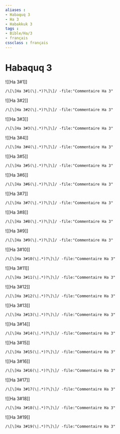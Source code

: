 ```yaml
---
aliases : 
- Habaquq 3
- Ha 3
- Habakkuk 3
tags : 
- Bible/Ha/3
- français
cssclass : français
---
```


# Habaquq 3

![[Ha 3#1]]

```query
/\[\[Ha 3#1(\|.*)?\]\]/ -file:"Commentaire Ha 3"
```

![[Ha 3#2]]

```query
/\[\[Ha 3#2(\|.*)?\]\]/ -file:"Commentaire Ha 3"
```

![[Ha 3#3]]

```query
/\[\[Ha 3#3(\|.*)?\]\]/ -file:"Commentaire Ha 3"
```

![[Ha 3#4]]

```query
/\[\[Ha 3#4(\|.*)?\]\]/ -file:"Commentaire Ha 3"
```

![[Ha 3#5]]

```query
/\[\[Ha 3#5(\|.*)?\]\]/ -file:"Commentaire Ha 3"
```

![[Ha 3#6]]

```query
/\[\[Ha 3#6(\|.*)?\]\]/ -file:"Commentaire Ha 3"
```

![[Ha 3#7]]

```query
/\[\[Ha 3#7(\|.*)?\]\]/ -file:"Commentaire Ha 3"
```

![[Ha 3#8]]

```query
/\[\[Ha 3#8(\|.*)?\]\]/ -file:"Commentaire Ha 3"
```

![[Ha 3#9]]

```query
/\[\[Ha 3#9(\|.*)?\]\]/ -file:"Commentaire Ha 3"
```

![[Ha 3#10]]

```query
/\[\[Ha 3#10(\|.*)?\]\]/ -file:"Commentaire Ha 3"
```

![[Ha 3#11]]

```query
/\[\[Ha 3#11(\|.*)?\]\]/ -file:"Commentaire Ha 3"
```

![[Ha 3#12]]

```query
/\[\[Ha 3#12(\|.*)?\]\]/ -file:"Commentaire Ha 3"
```

![[Ha 3#13]]

```query
/\[\[Ha 3#13(\|.*)?\]\]/ -file:"Commentaire Ha 3"
```

![[Ha 3#14]]

```query
/\[\[Ha 3#14(\|.*)?\]\]/ -file:"Commentaire Ha 3"
```

![[Ha 3#15]]

```query
/\[\[Ha 3#15(\|.*)?\]\]/ -file:"Commentaire Ha 3"
```

![[Ha 3#16]]

```query
/\[\[Ha 3#16(\|.*)?\]\]/ -file:"Commentaire Ha 3"
```

![[Ha 3#17]]

```query
/\[\[Ha 3#17(\|.*)?\]\]/ -file:"Commentaire Ha 3"
```

![[Ha 3#18]]

```query
/\[\[Ha 3#18(\|.*)?\]\]/ -file:"Commentaire Ha 3"
```

![[Ha 3#19]]

```query
/\[\[Ha 3#19(\|.*)?\]\]/ -file:"Commentaire Ha 3"
```

